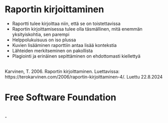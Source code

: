 # Raportin kirjoittaminen

- Raportti tulee kirjoittaa niin, että se on toistettavissa<br>
- Raportin kirjoittamisessa tulee olla täsmällinen, mitä enemmän yksityiskohtia, sen parempi<br>
- Helppolukuisuus on iso plussa<br>
- Kuvien lisääminen raporttiin antaa lisää kontekstia<br>
- Lähteiden merkitseminen on pakollista<br>
- Plagiointi ja erinäinen sepittäminen on ehdottomasti kiellettyä<br>
<br>
Karvinen, T. 2006. Raportin kirjoittaminen. Luettavissa: https://terokarvinen.com/2006/raportin-kirjoittaminen-4/. Luettu 22.8.2024<br>

# Free Software Foundation
<br>
- 

